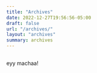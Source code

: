 ```yaml
---
title: "Archives"
date: 2022-12-27T19:56:56-05:00
draft: false
url: "/archives/"
layout: "archives"
summary: archives
---
```


##

eyy machaa!
